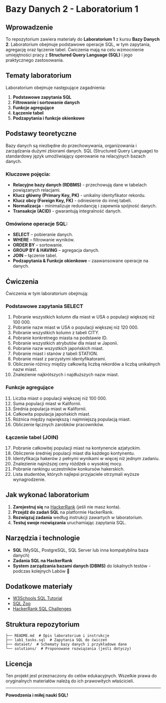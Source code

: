 # Bazy Danych 2 - Laboratorium 1

## Wprowadzenie
To repozytorium zawiera materiały do **Laboratorium 1** z kursu **Bazy Danych 2**. Laboratorium obejmuje podstawowe operacje SQL, w tym zapytania, agregację oraz łączenie tabel. Ćwiczenia mają na celu wzmocnienie umiejętności pracy z **Structured Query Language (SQL)** i jego praktycznego zastosowania.

## Tematy laboratorium
Laboratorium obejmuje następujące zagadnienia:

1. **Podstawowe zapytania SQL**
2. **Filtrowanie i sortowanie danych**
3. **Funkcje agregujące**
4. **Łączenie tabel**
5. **Podzapytania i funkcje okienkowe**

## Podstawy teoretyczne
Bazy danych są niezbędne do przechowywania, organizowania i zarządzania dużymi zbiorami danych. SQL (Structured Query Language) to standardowy język umożliwiający operowanie na relacyjnych bazach danych.

### Kluczowe pojęcia:
- **Relacyjne bazy danych (RDBMS)** - przechowują dane w tabelach powiązanych relacjami.
- **Klucz główny (Primary Key, PK)** - unikalny identyfikator rekordu.
- **Klucz obcy (Foreign Key, FK)** - odniesienie do innej tabeli.
- **Normalizacja** - minimalizuje redundancję i zapewnia spójność danych.
- **Transakcje (ACID)** - gwarantują integralność danych.

### Omówione operacje SQL:
- **SELECT** – pobieranie danych.
- **WHERE** – filtrowanie wyników.
- **ORDER BY** – sortowanie.
- **GROUP BY & HAVING** – agregacja danych.
- **JOIN** – łączenie tabel.
- **Podzapytania & Funkcje okienkowe** – zaawansowane operacje na danych.

## Ćwiczenia

Ćwiczenia w tym laboratorium obejmują:

### Podstawowe zapytania SELECT
1. Pobranie wszystkich kolumn dla miast w USA o populacji większej niż 100 000.
2. Pobranie nazw miast w USA o populacji większej niż 120 000.
3. Pobranie wszystkich kolumn z tabeli CITY.
4. Pobranie konkretnego miasta na podstawie ID.
5. Pobranie wszystkich atrybutów dla miast w Japonii.
6. Pobranie nazw wszystkich japońskich miast.
7. Pobranie miast i stanów z tabeli STATION.
8. Pobranie miast z parzystymi identyfikatorami.
9. Obliczenie różnicy między całkowitą liczbą rekordów a liczbą unikalnych nazw miast.
10. Znalezienie najkrótszych i najdłuższych nazw miast.

### Funkcje agregujące
11. Liczba miast o populacji większej niż 100 000.
12. Suma populacji miast w Kalifornii.
13. Średnia populacja miast w Kalifornii.
14. Całkowita populacja japońskich miast.
15. Różnica między największą i najmniejszą populacją miast.
16. Obliczenie łącznych zarobków pracowników.

### Łączenie tabel (JOIN)
17. Pobranie całkowitej populacji miast na kontynencie azjatyckim.
18. Obliczenie średniej populacji miast dla każdego kontynentu.
19. Identyfikacja hakerów z pełnymi wynikami w więcej niż jednym zadaniu.
20. Znalezienie najniższej ceny różdżek o wysokiej mocy.
21. Pobranie rankingu uczestników konkursów hakerskich.
22. Lista studentów, których najlepsi przyjaciele otrzymali wyższe wynagrodzenie.

## Jak wykonać laboratorium
1. **Zarejestruj się** na [HackerRank](https://www.hackerrank.com/domains/sql) (jeśli nie masz konta).
2. **Przejdź do zadań SQL** na platformie HackerRank.
3. **Rozwiązuj zadania** według instrukcji zawartych w laboratorium.
4. **Testuj swoje rozwiązania** uruchamiając zapytania SQL.

## Narzędzia i technologie
- **SQL** (MySQL, PostgreSQL, SQL Server lub inna kompatybilna baza danych)
- **Zadania SQL na HackerRank**
- **System zarządzania bazami danych (DBMS)** do lokalnych testów - podczas kolejnych Labów 🙂

## Dodatkowe materiały
- [W3Schools SQL Tutorial](https://www.w3schools.com/sql/)
- [SQL Zoo](https://sqlzoo.net/)
- [HackerRank SQL Challenges](https://www.hackerrank.com/domains/sql)

## Struktura repozytorium
```
├── README.md  # Opis laboratorium i instrukcje
├── lab1_tasks.sql  # Zapytania SQL do ćwiczeń
├── dataset/  # Schematy bazy danych i przykładowe dane
└── solutions/  # Proponowane rozwiązania (jeśli dotyczy)
```

## Licencja
Ten projekt jest przeznaczony do celów edukacyjnych. Wszelkie prawa do oryginalnych materiałów należą do ich prawowitych właścicieli.

---
**Powodzenia i miłej nauki SQL!**


